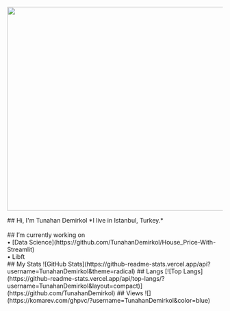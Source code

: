 <p align="center">
  <img width="846" height="476" src="https://user-images.githubusercontent.com/89604225/177143227-7612bd55-982a-4931-ab32-824d9144b490.gif
">
</p>
## Hi, I'm Tunahan Demirkol
*I live in Istanbul, Turkey.*
<br/>
<br/>
## I’m currently working on <br>
• [Data Science](https://github.com/TunahanDemirkol/House_Price-With-Streamlit)
<br/>
• Libft <br>
## My Stats
![GitHub Stats](https://github-readme-stats.vercel.app/api?username=TunahanDemirkol&theme=radical)
## Langs
[![Top Langs](https://github-readme-stats.vercel.app/api/top-langs/?username=TunahanDemirkol&layout=compact)](https://github.com/TunahanDemirkol)
## Views
![](https://komarev.com/ghpvc/?username=TunahanDemirkol&color=blue)
